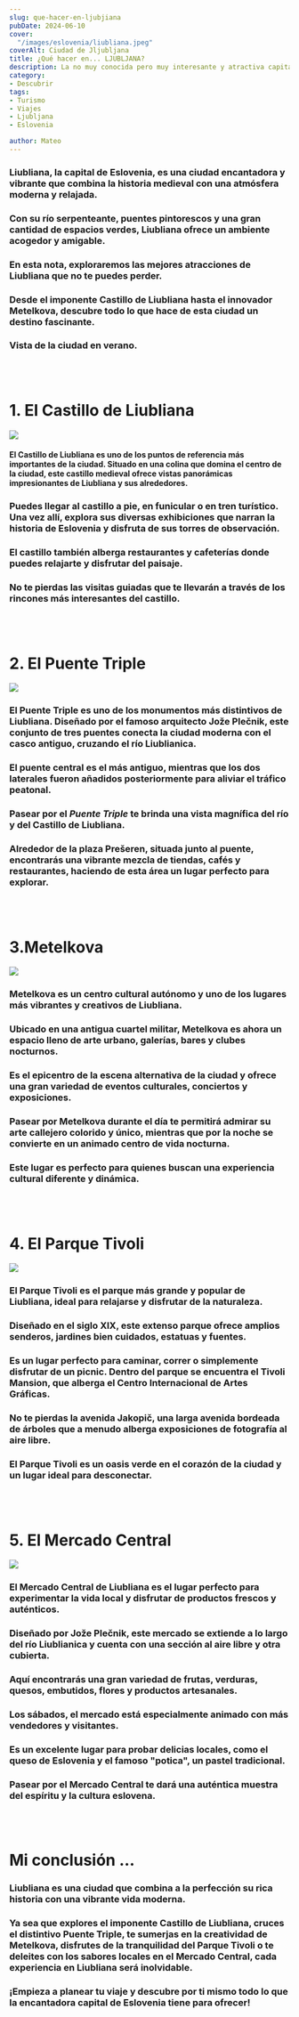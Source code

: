 ```yaml
---
slug: que-hacer-en-ljubjiana
pubDate: 2024-06-10
cover: 
  "/images/eslovenia/liubliana.jpeg"
coverAlt: Ciudad de Jljubljana
title: ¿Qué hacer en... LJUBLJANA?
description: La no muy conocida pero muy interesante y atractiva capital de Eslovenia.
category: 
- Descubrir
tags:
- Turismo
- Viajes
- Ljubljana 
- Eslovenia

author: Mateo
---
```


### Liubliana, la capital de Eslovenia, es una ciudad encantadora y vibrante que combina la historia medieval con una atmósfera moderna y relajada. 

### Con su río serpenteante, puentes pintorescos y una gran cantidad de espacios verdes, Liubliana ofrece un ambiente acogedor y amigable. 

### En esta nota, exploraremos las mejores atracciones de Liubliana que no te puedes perder. 

### Desde el imponente Castillo de Liubliana hasta el innovador Metelkova, descubre todo lo que hace de esta ciudad un destino fascinante.

<h3>Vista de la ciudad en verano.</h3>

<br></br>

# 1. El Castillo de Liubliana

![](</img/Eslovenia/castillo liubliana.jpeg>)

#### El Castillo de Liubliana es uno de los puntos de referencia más importantes de la ciudad. Situado en una colina que domina el centro de la ciudad, este castillo medieval ofrece vistas panorámicas impresionantes de Liubliana y sus alrededores. 

### Puedes llegar al castillo a pie, en funicular o en tren turístico. Una vez allí, explora sus diversas exhibiciones que narran la historia de Eslovenia y disfruta de sus torres de observación. 

### El castillo también alberga restaurantes y cafeterías donde puedes relajarte y disfrutar del paisaje. 

### No te pierdas las visitas guiadas que te llevarán a través de los rincones más interesantes del castillo.

<br></br>

# 2. El Puente Triple

![](</img/Eslovenia/puente triple.jpeg>)

### **El Puente Triple** es uno de los monumentos **más distintivos de Liubliana**. Diseñado por el famoso arquitecto **Jože Plečnik**, este conjunto de **tres puentes** conecta la ciudad moderna con el casco antiguo, cruzando el río Liublianica. 

### El **puente central es el más antiguo**, mientras que los **dos laterales fueron añadidos posteriormente** para aliviar el tráfico peatonal. 

### Pasear por el *Puente Triple* te brinda una **vista magnífica del río** y del **Castillo de Liubliana**. 

### Alrededor de la **plaza Prešeren**, situada junto al puente, encontrarás una vibrante mezcla de tiendas, cafés y restaurantes, haciendo de esta área un **lugar perfecto para explorar**.

<br></br>

# 3.Metelkova

![](/img/Eslovenia/images.jpg)

### Metelkova es un centro cultural autónomo y uno de los lugares más vibrantes y creativos de Liubliana. 

### Ubicado en una antigua cuartel militar, Metelkova es ahora un espacio lleno de arte urbano, galerías, bares y clubes nocturnos. 

### Es el epicentro de la escena alternativa de la ciudad y ofrece una gran variedad de eventos culturales, conciertos y exposiciones. 

### Pasear por Metelkova durante el día te permitirá admirar su arte callejero colorido y único, mientras que por la noche se convierte en un animado centro de vida nocturna. 

### Este lugar es perfecto para quienes buscan una experiencia cultural diferente y dinámica.

<br></br>

# 4. El Parque Tivoli

![](</img/Eslovenia/parque tivoli.jpeg>)

### El Parque Tivoli es el parque más grande y popular de Liubliana, ideal para relajarse y disfrutar de la naturaleza. 

### Diseñado en el siglo XIX, este extenso parque ofrece amplios senderos, jardines bien cuidados, estatuas y fuentes. 

### Es un lugar perfecto para caminar, correr o simplemente disfrutar de un picnic. Dentro del parque se encuentra el Tivoli Mansion, que alberga el Centro Internacional de Artes Gráficas. 

### No te pierdas la avenida Jakopič, una larga avenida bordeada de árboles que a menudo alberga exposiciones de fotografía al aire libre.

### El Parque Tivoli es un oasis verde en el corazón de la ciudad y un lugar ideal para desconectar.

<br></br>

# 5. El Mercado Central

![](/img/Eslovenia/download.jpg)

### El Mercado Central de Liubliana es el lugar perfecto para experimentar la vida local y disfrutar de productos frescos y auténticos. 

### Diseñado por Jože Plečnik, este mercado se extiende a lo largo del río Liublianica y cuenta con una sección al aire libre y otra cubierta. 

### Aquí encontrarás una gran variedad de frutas, verduras, quesos, embutidos, flores y productos artesanales. 

### Los sábados, el mercado está especialmente animado con más vendedores y visitantes. 

### Es un excelente lugar para probar delicias locales, como el queso de Eslovenia y el famoso "potica", un pastel tradicional. 

### Pasear por el Mercado Central te dará una auténtica muestra del espíritu y la cultura eslovena.

<br></br>

# Mi conclusión ...

### **Liubliana** es una ciudad que combina a la perfección su **rica historia** con una vibrante vida moderna. 

### Ya sea que explores el imponente **Castillo de Liubliana**, cruces el distintivo **Puente Triple**, te sumerjas en la **creatividad de Metelkova**, disfrutes de la tranquilidad del **Parque Tivoli** o te deleites con los sabores locales en el **Mercado Central**, cada experiencia en **Liubliana** será inolvidable. 

### ¡Empieza a planear tu viaje y descubre por ti mismo todo lo que la encantadora capital de **Eslovenia** tiene para ofrecer!
